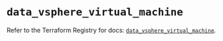 # `data_vsphere_virtual_machine`

Refer to the Terraform Registry for docs: [`data_vsphere_virtual_machine`](https://registry.terraform.io/providers/hashicorp/vsphere/2.6.1/docs/data-sources/virtual_machine).
